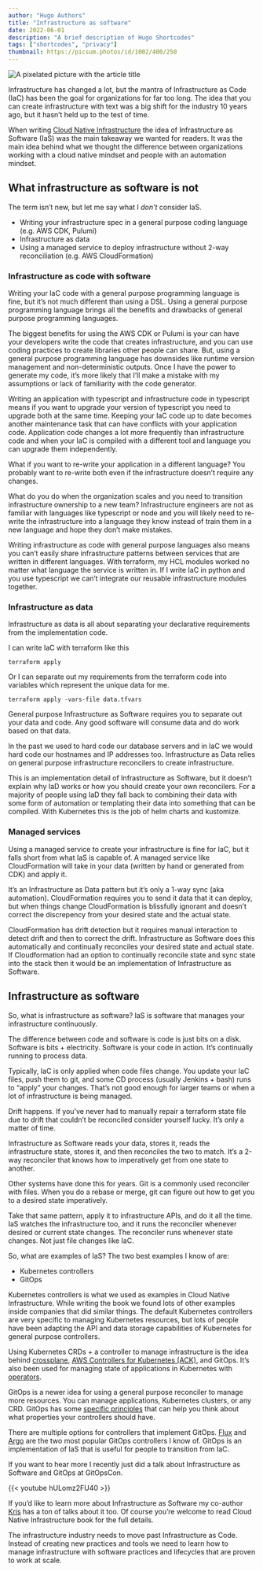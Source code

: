 ```yaml
---
author: "Hugo Authors"
title: "Infrastructure as software"
date: 2022-06-01
description: "A brief description of Hugo Shortcodes"
tags: ["shortcodes", "privacy"]
thumbnail: https://picsum.photos/id/1002/400/250
---
```


![A pixelated picture with the article title](https://d33wubrfki0l68.cloudfront.net/698e7a5df1e202159aa6fd7d9dfe576836db31c4/f333d/img/infrastructure-as-software-banner.jpg)

Infrastructure has changed a lot, but the mantra of Infrastructure as Code (IaC) has been the goal for organizations for far too long. The idea that you can create infrastructure with text was a big shift for the industry 10 years ago, but it hasn’t held up to the test of time.

When writing [Cloud Native Infrastructure](https://cnibook.info/) the idea of Infrastructure as Software (IaS) was the main takeaway we wanted for readers. It was the main idea behind what we thought the difference between organizations working with a cloud native mindset and people with an automation mindset.

## What infrastructure as software is not

The term isn’t new, but let me say what I *don’t* consider IaS.

- Writing your infrastructure spec in a general purpose coding language (e.g. AWS CDK, Pulumi)
- Infrastructure as data
- Using a managed service to deploy infrastructure without 2-way reconciliation (e.g. AWS CloudFormation)

### Infrastructure as code with software

Writing your IaC code with a general purpose programming language is fine, but it’s not much different than using a DSL. Using a general purpose programming language brings all the benefits and drawbacks of general purpose programming languages.

The biggest benefits for using the AWS CDK or Pulumi is your can have your developers write the code that creates infrastructure, and you can use coding practices to create libraries other people can share. But, using a general purpose programming language has downsides like runtime version management and non-deterministic outputs. Once I have the power to generate my code, it’s more likely that I’ll make a mistake with my assumptions or lack of familiarity with the code generator.

Writing an application with typescript and infrastructure code in typescript means if you want to upgrade your version of typescript you need to upgrade both at the same time. Keeping your IaC code up to date becomes another maintenance task that can have conflicts with your application code. Application code changes a lot more frequently than infrastructure code and when your IaC is compiled with a different tool and language you can upgrade them independently.

What if you want to re-write your application in a different language? You probably want to re-write both even if the infrastructure doesn’t require any changes.

What do you do when the organization scales and you need to transition infrastructure ownership to a new team? Infrastructure engineers are not as familiar with languages like typescript or node and you will likely need to re-write the infrastructure into a language they know instead of train them in a new language and hope they don’t make mistakes.

Writing infrastructure as code with general purpose languages also means you can’t easily share infrastructure patterns between services that are written in different languages. With terraform, my HCL modules worked no matter what language the service is written in. If I write IaC in python and you use typescript we can’t integrate our reusable infrastructure modules together.

### Infrastructure as data

Infrastructure as data is all about separating your declarative requirements from the implementation code.

I can write IaC with terraform like this

```
terraform apply
```

Or I can separate out my requirements from the terraform code into variables which represent the unique data for me.

```
terraform apply -vars-file data.tfvars
```

General purpose Infrastructure as Software requires you to separate out your data and code. Any good software will consume data and do work based on that data.

In the past we used to hard code our database servers and in IaC we would hard code our hostnames and IP addresses too. Infrastructure as Data relies on general purpose infrastructure reconcilers to create infrastructure.

This is an implementation detail of Infrastructure as Software, but it doesn’t explain why IaD works or how you should create your own reconcilers. For a majority of people using IaD they fall back to combining their data with some form of automation or templating their data into something that can be compiled. With Kubernetes this is the job of helm charts and kustomize.

### Managed services

Using a managed service to create your infrastructure is fine for IaC, but it falls short from what IaS is capable of. A managed service like CloudFormation will take in your data (written by hand or generated from CDK) and apply it.

It’s an Infrastructure as Data pattern but it’s only a 1-way sync (aka automation). CloudFormation requires you to send it data that it can deploy, but when things change CloudFormation is blissfully ignorant and doesn’t correct the discrepency from your desired state and the actual state.

CloudFormation has drift detection but it requires manual interaction to detect drift and then to correct the drift. Infrastructure as Software does this automatically and continually reconciles your desired state and actual state. If Cloudformation had an option to continually reconcile state and sync state into the stack then it would be an implementation of Infrastructure as Software.

## Infrastructure as software

So, what is infrastructure as software? IaS is software that manages your infrastructure continuously.

The difference between code and software is code is just bits on a disk. Software is bits + electricity. Software is your code in action. It’s continually running to process data.

Typically, IaC is only applied when code files change. You update your IaC files, push them to git, and some CD process (usually Jenkins + bash) runs to “apply” your changes. That’s not good enough for larger teams or when a lot of infrastructure is being managed.

Drift happens. If you’ve never had to manually repair a terraform state file due to drift that couldn’t be reconciled consider yourself lucky. It’s only a matter of time.

Infrastructure as Software reads your data, stores it, reads the infrastructure state, stores it, and then reconciles the two to match. It’s a 2-way reconciler that knows how to imperatively get from one state to another.

Other systems have done this for years. Git is a commonly used reconciler with files. When you do a rebase or merge, git can figure out how to get you to a desired state imperatively.

Take that same pattern, apply it to infrastructure APIs, and do it all the time. IaS watches the infrastructure too, and it runs the reconciler whenever desired or current state changes. The reconciler runs whenever state changes. Not just file changes like IaC.

So, what are examples of IaS? The two best examples I know of are:

- Kubernetes controllers
- GitOps

Kubernetes controllers is what we used as examples in Cloud Native Infrastructure. While writing the book we found lots of other examples inside companies that did similar things. The default Kubernetes controllers are very specific to managing Kubernetes resources, but lots of people have been adapting the API and data storage capabilities of Kubernetes for general purpose controllers.

Using Kubernetes CRDs + a controller to manage infrastructure is the idea behind [crossplane](https://crossplane.io/), [AWS Controllers for Kubernetes (ACK)](https://github.com/aws-controllers-k8s/community), and GitOps. It’s also been used for managing state of applications in Kubernetes with [operators](https://kubernetes.io/docs/concepts/extend-kubernetes/operator/).

GitOps is a newer idea for using a general purpose reconciler to manage more resources. You can manage applications, Kubernetes clusters, or any CRD. GitOps has some [specific principles](https://opengitops.dev/) that can help you think about what properties your controllers should have.

There are multiple options for controllers that implement GitOps. [Flux](https://fluxcd.io/) and [Argo](https://argoproj.github.io/) are the two most popular GitOps controllers I know of. GitOps is an implementation of IaS that is useful for people to transition from IaC.

If you want to hear more I recently just did a talk about Infrastructure as Software and GitOps at GitOpsCon.



{{< youtube hULomz2FU40 >}}



If you’d like to learn more about Infrastructure as Software my co-author [Kris](https://twitter.com/krisnova) has a ton of talks about it too. Of course you’re welcome to read Cloud Native Infrastructure book for the full details.

The infrastructure industry needs to move past Infrastructure as Code. Instead of creating new practices and tools we need to learn how to manage infrastructure with software practices and lifecycles that are proven to work at scale.
